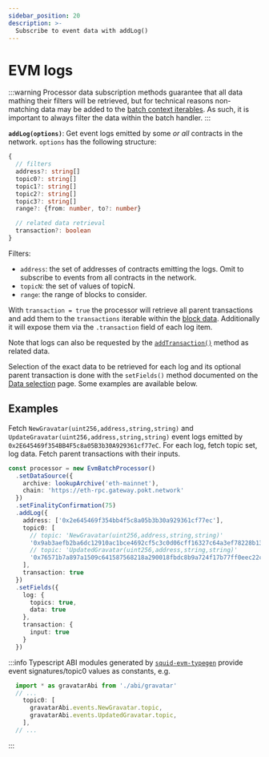 ```yaml
---
sidebar_position: 20
description: >-
  Subscribe to event data with addLog()
---
```


# EVM logs

:::warning
Processor data subscription methods guarantee that all data mathing their filters will be retrieved, but for technical reasons non-matching data may be added to the [batch context iterables](/evm-indexing/context-interfaces/#blockdata). As such, it is important to always filter the data within the batch handler.
:::

**`addLog(options)`**: Get event logs emitted by some _or all_ contracts in the network. `options` has the following structure:
```typescript
{
  // filters
  address?: string[]
  topic0?: string[]
  topic1?: string[]
  topic2?: string[]
  topic3?: string[]
  range?: {from: number, to?: number}

  // related data retrieval
  transaction?: boolean
}
```
Filters:
+ `address`: the set of addresses of contracts emitting the logs. Omit to subscribe to events from all contracts in the network.
+ `topicN`: the set of values of topicN.
+ `range`: the range of blocks to consider.

With `transaction = true` the processor will retrieve all parent transactions and add them to the `transactions` iterable within the [block data](/evm-indexing/context-interfaces/#blockdata). Additionally it will expose them via the `.transaction` field of each log item.

Note that logs can also be requested by the [`addTransaction()`](../transactions) method as related data.

Selection of the exact data to be retrieved for each log and its optional parent transaction is done with the `setFields()` method documented on the [Data selection](../data-selection) page. Some examples are available below.

## Examples

Fetch `NewGravatar(uint256,address,string,string)` and `UpdateGravatar(uint256,address,string,string)` event logs emitted by `0x2E645469f354BB4F5c8a05B3b30A929361cf77eC`. For each log, fetch topic set, log data. Fetch parent transactions with their inputs.

```ts
const processor = new EvmBatchProcessor()
  .setDataSource({
    archive: lookupArchive('eth-mainnet'),
    chain: 'https://eth-rpc.gateway.pokt.network'
  })
  .setFinalityConfirmation(75)
  .addLog({
    address: ['0x2e645469f354bb4f5c8a05b3b30a929361cf77ec'],
    topic0: [
      // topic: 'NewGravatar(uint256,address,string,string)'
      '0x9ab3aefb2ba6dc12910ac1bce4692cf5c3c0d06cff16327c64a3ef78228b130b',
      // topic: 'UpdatedGravatar(uint256,address,string,string)'
      '0x76571b7a897a1509c641587568218a290018fbdc8b9a724f17b77ff0eec22c0c',
    ],
    transaction: true
  })
  .setFields({
    log: {
      topics: true,
      data: true
    },
    transaction: {
      input: true
    }
  })
```

:::info
Typescript ABI modules generated by [`squid-evm-typegen`](/evm-indexing/squid-evm-typegen) provide event signatures/topic0 values as constants, e.g.

```ts
  import * as gravatarAbi from './abi/gravatar'
  // ...
    topic0: [
      gravatarAbi.events.NewGravatar.topic,
      gravatarAbi.events.UpdatedGravatar.topic,
    ],
  // ...
```
:::

[//]: # (!!!! restore the second example from commit af65797005511332462064c390a471761b7578b0 once the processor is capable of that)
